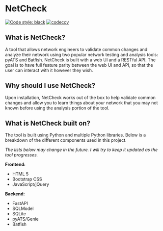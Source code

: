 # NetCheck

[![Code style: black](https://img.shields.io/badge/code%20style-black-000000.svg)](https://github.com/psf/black)
[![codecov](https://codecov.io/gh/dannywade/netcheck/branch/master/graph/badge.svg?token=A4Y64P0Q2W)](https://codecov.io/gh/dannywade/netcheck)

## What is NetCheck?
A tool that allows network engineers to validate common changes and analyze their network using two popular network testing and analysis tools: pyATS and Batfish. NetCheck is built with a web UI and a RESTful API. The goal is to have full feature parity between the web UI and API, so that the user can interact with it however they wish.

## Why should I use NetCheck?
Upon installation, NetCheck works out of the box to help validate common changes and allow you to learn things about your network that you may not known before using the analysis portion of the tool.

## What is NetCheck built on?
The tool is built using Python and multiple Python libraries. Below is a breakdown of the different components used in this project.

*The lists below may change in the future. I will try to keep it updated as the tool progresses.*

**Frontend:**
- HTML 5
- Bootstrap CSS
- JavaScript/jQuery

**Backend:**
- FastAPI
- SQLModel
- SQLite
- pyATS/Genie
- Batfish
